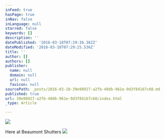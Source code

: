 ```yaml
---
inFeed: true
hasPage: true
inNav: false
inLanguage: null
starred: false
keywords: []
description: ''
datePublished: '2016-03-18T07:29:36.362Z'
dateModified: '2016-03-18T07:29:25.536Z'
title: ''
author: []
authors: []
publisher:
  name: null
  domain: null
  url: null
  favicon: null
sourcePath: _posts/2016-03-18-39e98927-a2fb-40db-961e-9d3f84167c68.md
published: true
url: 39e98927-a2fb-40db-961e-9d3f84167c68/index.html
_type: Article

---
```

![](https://the-grid-user-content.s3-us-west-2.amazonaws.com/ba0b310d-9e00-4278-8ea0-ca2a7425f583.jpg)

Here at Beaumont Shutters
![](https://the-grid-user-content.s3-us-west-2.amazonaws.com/9e62971a-48d9-4658-bae5-e7fa76462a43.jpg)